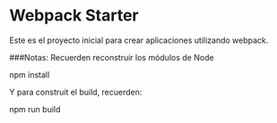 # Webpack Starter

Este es el proyecto inicial para crear aplicaciones utilizando webpack.

###Notas:
Recuerden reconstruir los módulos de Node

npm install

Y para construit el build, recuerden:

npm run build